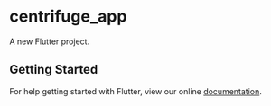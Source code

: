 # centrifuge_app

A new Flutter project.

## Getting Started

For help getting started with Flutter, view our online
[documentation](https://flutter.io/).
